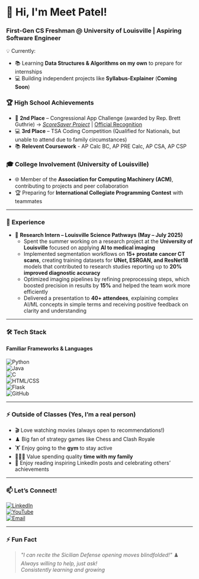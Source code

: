 # 👋 Hi, I'm Meet Patel!  
### **First-Gen CS Freshman @ University of Louisville | Aspiring Software Engineer**

💡 Currently:  
- 📚 Learning **Data Structures & Algorithms on my own** to prepare for internships  
- 💻 Building independent projects like **Syllabus-Explainer** (**Coming Soon**)    

### 🏆 **High School Achievements**  
- 🥈 **2nd Place** – Congressional App Challenge (awarded by Rep. Brett Guthrie) → *[ScoreSaver Project](https://github.com/MeetPatel-tiger/Congressional-App-Challange)* | [Official Recognition](https://guthrie.house.gov/news/documentsingle.aspx?DocumentID=388158)  
- 💻 **3rd Place** – TSA Coding Competition (Qualified for Nationals, but unable to attend due to family circumstances)  
- 📚 **Relevent Coursework** -  AP Calc BC, AP PRE Calc, AP CSA, AP CSP

### 🎓 **College Involvement (University of Louisville)**  
- 🌐 Member of the **Association for Computing Machinery (ACM)**, contributing to projects and peer collaboration  
- 🏆 Preparing for **International Collegiate Programming Contest** with teammates  

---

### 💼 **Experience**  

- 🧪 **Research Intern – Louisville Science Pathways (May – July 2025)**  
  - Spent the summer working on a research project at the **University of Louisville** focused on applying **AI to medical imaging**  
  - Implemented segmentation workflows on **15+ prostate cancer CT scans**, creating training datasets for **UNet, ESRGAN, and ResNet18** models that contributed to research studies reporting up to **20% improved diagnostic accuracy**  
  - Optimized imaging pipelines by refining preprocessing steps, which boosted precision in results by **15%** and helped the team work more efficiently  
  - Delivered a presentation to **40+ attendees**, explaining complex AI/ML concepts in simple terms and receiving positive feedback on clarity and understanding  

---
### 🛠️ **Tech Stack**  
#### **Familiar Frameworks & Languages**  
![Python](https://img.shields.io/badge/Python-3776AB?logo=python&logoColor=white)  
![Java](https://img.shields.io/badge/Java-007396?logo=java&logoColor=white)  
![C](https://img.shields.io/badge/C-A8B9CC?logo=c&logoColor=white)  
![HTML/CSS](https://img.shields.io/badge/HTML5-E34F26?logo=html5&logoColor=white)  
![Flask](https://img.shields.io/badge/Flask-000000?logo=flask&logoColor=white)  
![GitHub](https://img.shields.io/badge/GitHub-181717?logo=github&logoColor=white)  

---

### ⚡ **Outside of Classes (Yes, I’m a real person)**  
- 🎬 Love watching movies (always open to recommendations!)  
- ♟️ Big fan of strategy games like Chess and Clash Royale  
- 🏋️ Enjoy going to the **gym** to stay active  
- 👨‍👩‍👦 Value spending quality **time with my family**  
- 📖 Enjoy reading inspiring LinkedIn posts and celebrating others’ achievements  

---

### 📫 **Let’s Connect!**  
[![LinkedIn](https://img.shields.io/badge/LinkedIn-0A66C2?logo=linkedin&logoColor=white)](https://linkedin.com/in/meet-patel-439bb72b1/)  
[![YouTube](https://img.shields.io/badge/YouTube-FF0000?logo=youtube&logoColor=white)](https://youtube.com/@CompileWithMeet)  
[![Email](https://img.shields.io/badge/Email-D14836?logo=gmail&logoColor=white)](mailto:your-email@example.com)  

---

### ⚡ **Fun Fact**  
> *"I can recite the Sicilian Defense opening moves blindfolded!"* ♟️  
> *Always willing to help, just ask!*  
> *Consistently learning and growing*  
